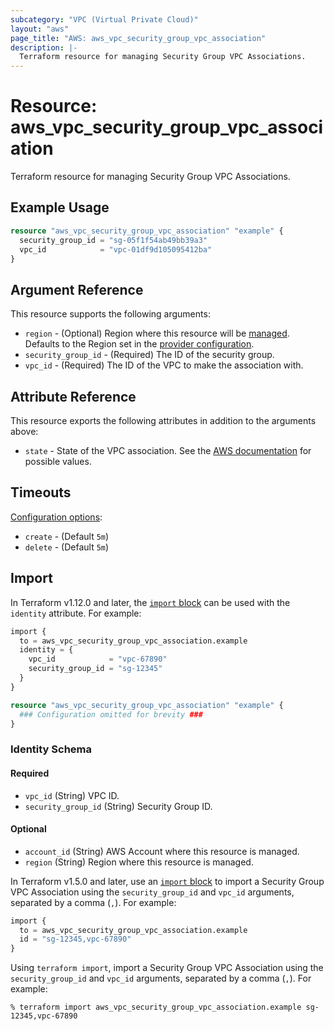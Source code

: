 ```yaml
---
subcategory: "VPC (Virtual Private Cloud)"
layout: "aws"
page_title: "AWS: aws_vpc_security_group_vpc_association"
description: |-
  Terraform resource for managing Security Group VPC Associations.
---
```


# Resource: aws_vpc_security_group_vpc_association

Terraform resource for managing Security Group VPC Associations.

## Example Usage

```terraform
resource "aws_vpc_security_group_vpc_association" "example" {
  security_group_id = "sg-05f1f54ab49bb39a3"
  vpc_id            = "vpc-01df9d105095412ba"
}
```

## Argument Reference

This resource supports the following arguments:

* `region` - (Optional) Region where this resource will be [managed](https://docs.aws.amazon.com/general/latest/gr/rande.html#regional-endpoints). Defaults to the Region set in the [provider configuration](https://registry.terraform.io/providers/hashicorp/aws/latest/docs#aws-configuration-reference).
* `security_group_id` - (Required) The ID of the security group.
* `vpc_id` - (Required) The ID of the VPC to make the association with.

## Attribute Reference

This resource exports the following attributes in addition to the arguments above:

* `state` - State of the VPC association. See the [AWS documentation](https://docs.aws.amazon.com/AWSEC2/latest/APIReference/API_SecurityGroupVpcAssociation.html) for possible values.

## Timeouts

[Configuration options](https://developer.hashicorp.com/terraform/language/resources/syntax#operation-timeouts):

* `create` - (Default `5m`)
* `delete` - (Default `5m`)

## Import

In Terraform v1.12.0 and later, the [`import` block](https://developer.hashicorp.com/terraform/language/import) can be used with the `identity` attribute. For example:

```terraform
import {
  to = aws_vpc_security_group_vpc_association.example
  identity = {
    vpc_id            = "vpc-67890"
    security_group_id = "sg-12345"
  }
}

resource "aws_vpc_security_group_vpc_association" "example" {
  ### Configuration omitted for brevity ###
}
```

### Identity Schema

#### Required

* `vpc_id` (String) VPC ID.
* `security_group_id` (String) Security Group ID.

#### Optional

* `account_id` (String) AWS Account where this resource is managed.
* `region` (String) Region where this resource is managed.

In Terraform v1.5.0 and later, use an [`import` block](https://developer.hashicorp.com/terraform/language/import) to import a Security Group VPC Association using the `security_group_id` and `vpc_id` arguments, separated by a comma (`,`). For example:

```terraform
import {
  to = aws_vpc_security_group_vpc_association.example
  id = "sg-12345,vpc-67890"
}
```

Using `terraform import`, import a Security Group VPC Association using the `security_group_id` and `vpc_id` arguments, separated by a comma (`,`). For example:

```console
% terraform import aws_vpc_security_group_vpc_association.example sg-12345,vpc-67890
```
